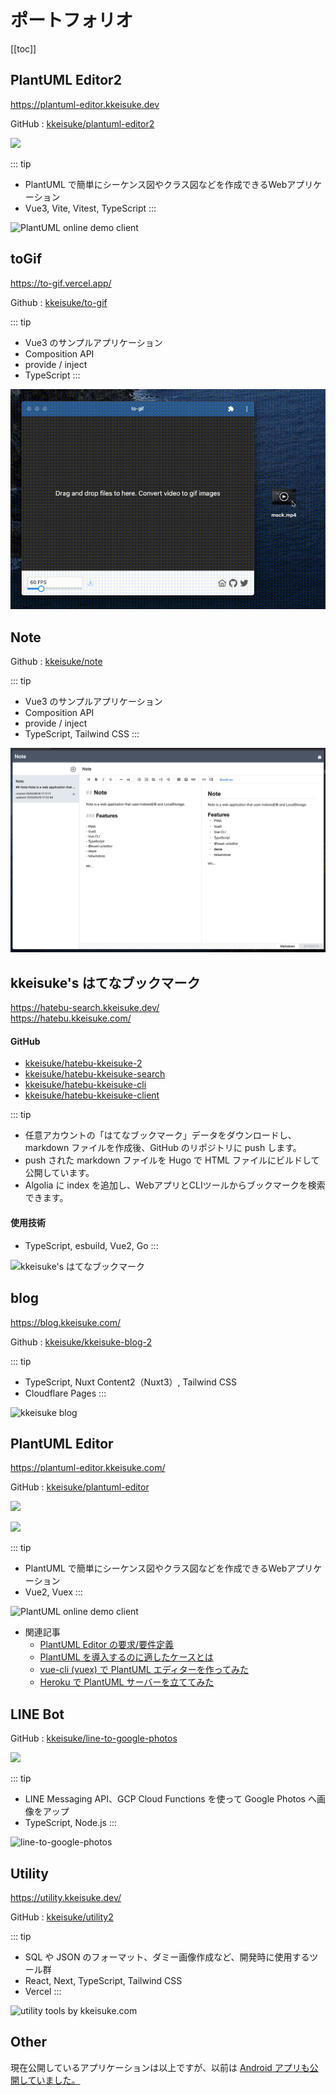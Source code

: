 # ポートフォリオ

[[toc]]

## PlantUML Editor2

https://plantuml-editor.kkeisuke.dev

GitHub : [kkeisuke/plantuml-editor2](https://github.com/kkeisuke/plantuml-editor2)

<a href="https://github.com/kkeisuke/plantuml-editor2" target="_blank"><img src="https://img.shields.io/github/stars/kkeisuke/plantuml-editor2?style=social"></a>

::: tip
- PlantUML で簡単にシーケンス図やクラス図などを作成できるWebアプリケーション
- Vue3, Vite, Vitest, TypeScript
:::

![PlantUML online demo client](https://repository-images.githubusercontent.com/441818722/9774f41a-5a82-427d-a2ef-3c0ca27526e1)

## toGif

https://to-gif.vercel.app/

Github : [kkeisuke/to-gif](https://github.com/kkeisuke/to-gif)

::: tip
- Vue3 のサンプルアプリケーション
- Composition API
- provide / inject
- TypeScript
:::

![screenshot](https://raw.githubusercontent.com/kkeisuke/to-gif/master/screenshot.gif)

## Note

Github : [kkeisuke/note](https://github.com/kkeisuke/note)

::: tip
- Vue3 のサンプルアプリケーション
- Composition API
- provide / inject
- TypeScript, Tailwind CSS
:::

![screenshot](https://raw.githubusercontent.com/kkeisuke/note/master/screenshot.png)

## kkeisuke's はてなブックマーク

https://hatebu-search.kkeisuke.dev/<br>
https://hatebu.kkeisuke.com/

#### GitHub

- [kkeisuke/hatebu-kkeisuke-2](https://github.com/kkeisuke/hatebu-kkeisuke-2)
- [kkeisuke/hatebu-kkeisuke-search](https://github.com/kkeisuke/hatebu-kkeisuke-search)
- [kkeisuke/hatebu-kkeisuke-cli](https://github.com/kkeisuke/hatebu-kkeisuke-cli)
- [kkeisuke/hatebu-kkeisuke-client](https://github.com/kkeisuke/hatebu-kkeisuke-client)

::: tip
- 任意アカウントの「はてなブックマーク」データをダウンロードし、markdown ファイルを作成後、GitHub のリポジトリに push します。
- push された markdown ファイルを Hugo で HTML ファイルにビルドして公開しています。
- Algolia に index を追加し、WebアプリとCLIツールからブックマークを検索できます。

#### 使用技術

- TypeScript, esbuild, Vue2, Go
:::

![kkeisuke's はてなブックマーク](https://plantuml-server.kkeisuke.dev/png/ZPF1RjGm48RlVegHE2mSbWV80NLLeROIGfMGu91oS19lugvZhnn7XMkCnC8516Btq4gWQayWH2LwfFHXp2uy1cCdtGR4WPmc_d__7d-JR5M6QbENWWog2PTJgca9fP8gBRGg6HXTixvK5JHJHrpcCAQY-aDAQ3h9jQfbjgs4qd3ZRdW8YJMJ6TEGQYNXK2MFWLPGfGNBQi4qYGjgcAGmsjyBIljAuXrkTklMd7D3uf78bU0qBD2s9eFE1QFfjBgo-fh4piwT_UoQix2S29MJUBqy-Nb--eWbhZbrTk7inxONRjYLk7rlpzbdpdvpzbCGKy7n67F4ZM4wh7Gr8Pixm53pl333Ertp4Hn8Pv_xbEPozMg--huWKXa6WeqDg77lzW3tLSPk7rPObLHFaAw47nSdwzbhWjZ0R-iVv7KyfmCG0KUqJmxahykBrSiF_p0YZsWJZ5qrNvrzxwnrTaR805KO-gPQfoSNGT_Zx3jVD5-2r-kRv0v31ElZy_Nyp3LlFBXc6TZDI8Zkh9u-vdeYYp2KPOiZKSQeqWC9yq4Mp0W-VehLRfqhtF4Mn-3iYsiKn0yBXlMq3m4_dRy3mqpxWG_sHt3pOSq09tohbuVp_Oyu_nK0xAZhZLjOuN_p6m00)

## blog

https://blog.kkeisuke.com/

Github : [kkeisuke/kkeisuke-blog-2](https://github.com/kkeisuke/kkeisuke-blog-2)

::: tip
- TypeScript, Nuxt Content2（Nuxt3）, Tailwind CSS
- Cloudflare Pages
:::

![kkeisuke blog](/img/blog.webp)

## PlantUML Editor

https://plantuml-editor.kkeisuke.com/

GitHub : [kkeisuke/plantuml-editor](https://github.com/kkeisuke/plantuml-editor)

<a href="https://github.com/kkeisuke/plantuml-editor" target="_blank"><img src="https://img.shields.io/github/stars/kkeisuke/plantuml-editor?style=social"></a>

<a href="https://github.com/kkeisuke/plantuml-editor" target="_blank"><img src="https://img.shields.io/github/forks/kkeisuke/plantuml-editor?style=social"></a>

::: tip
- PlantUML で簡単にシーケンス図やクラス図などを作成できるWebアプリケーション
- Vue2, Vuex
:::

![PlantUML online demo client](https://plantuml-editor.kkeisuke.com/static/capture1_20170809.png)

- 関連記事
  - [PlantUML Editor の要求/要件定義](http://kkeisuke.hatenablog.com/entry/2017/08/07/160845)
  - [PlantUML を導入するのに適したケースとは](https://kkeisuke.hatenablog.com/entry/2018/02/06/054803)
  - [vue-cli (vuex) で PlantUML エディターを作ってみた](https://qiita.com/kkeisuke/items/45f4725d41dd789061a2)
  - [Heroku で PlantUML サーバーを立ててみた](https://qiita.com/kkeisuke/items/b3ef9b60c551dc7268f8#_reference-04adf700d860cdc5fca7)

## LINE Bot

GitHub : [kkeisuke/line-to-google-photos](https://github.com/kkeisuke/line-to-google-photos)

<a href="https://github.com/kkeisuke/line-to-google-photos" target="_blank"><img src="https://img.shields.io/github/stars/kkeisuke/line-to-google-photos?style=social"></a>

::: tip
- LINE Messaging API、GCP Cloud Functions を使って Google Photos へ画像をアップ
- TypeScript, Node.js
:::

![line-to-google-photos](https://plantuml-server.kkeisuke.dev/png/RPB1QiCm38RlVWhH-ruWXz5Ijb8O8uSTSt4SaPZOacVBZBtzx2GiXFOewTEl_pS-9z5HidTAwInCsVSObKgpfQ2Zzk2Ps4oHFOB4Z0KpmX5oAbWXn1eRD0byt3_VUXRG2PmbFCnED-RHOKTNntdew3sJ4SkKJXM_NTjdD5pQ-mgCIws3JSzLsuc5qyw7MYjLBSBBwsAd0UlrY923OpsesggZShg17-mdvbcLOiSZVcTCiguT-OWf5E-upRQrtUI-V346Ku8ldf7K3Zmg7S1DS4dHR8xNMnsPY5eGF0vMWnNqQi4U59-7YHZSxt-O-ZxDrbDdfA7yWZy0.png)

## Utility

https://utility.kkeisuke.dev/

GitHub : [kkeisuke/utility2](https://github.com/kkeisuke/utility2)

::: tip
- SQL や JSON のフォーマット、ダミー画像作成など、開発時に使用するツール群
- React, Next, TypeScript, Tailwind CSS
- Vercel
:::

![utility tools by kkeisuke.com](/img/utility.webp)

## Other

現在公開しているアプリケーションは以上ですが、以前は [Android アプリも公開していました。](https://news.mynavi.jp/article/20110502-a055/)
